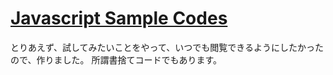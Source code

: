 # [Javascript Sample Codes](https://takehiro-takahashi.github.io/javascript-sample-codes/app/)

とりあえず、試してみたいことをやって、いつでも閲覧できるようにしたかったので、作りました。
所謂書捨てコードでもあります。